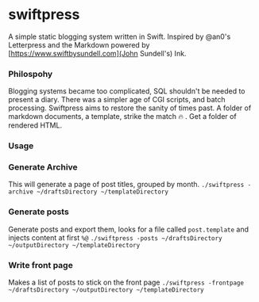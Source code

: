 # swiftpress

A simple static blogging system written in Swift. Inspired by @an0's Letterpress and the Markdown powered by [https://www.swiftbysundell.com](John Sundell's) Ink.


### Philospohy
Blogging systems became too complicated, SQL shouldn't be needed to present a diary. There was a simpler age of CGI scripts, and batch processing. Swiftpress aims to restore the sanity of times past. A folder of markdown documents, a template, strike the match 🔥 . Get a folder of rendered HTML.



### Usage

### Generate Archive
This will generate a page of post titles, grouped by month.
`./swiftpress -archive ~/draftsDirectory ~/templateDirectory`

### Generate posts
Generate posts and export them, looks for a file called `post.template` and injects content at first `%@`
`./swiftpress -posts ~/draftsDirectory ~/outputDirectory ~/templateDirectory`

### Write front page
Makes a list of posts to stick on the front page
`./swiftpress -frontpage ~/draftsDirectory ~/outputDirectory ~/templateDirectory`

